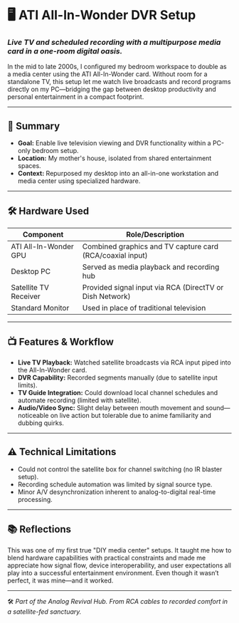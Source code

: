 # 🖥️ ATI All-In-Wonder DVR Setup

### *Live TV and scheduled recording with a multipurpose media card in a one-room digital oasis.*

In the mid to late 2000s, I configured my bedroom workspace to double as a media center using the ATI All-In-Wonder card. Without room for a standalone TV, this setup let me watch live broadcasts and record programs directly on my PC—bridging the gap between desktop productivity and personal entertainment in a compact footprint.

---

## 🧩 Summary

- **Goal:** Enable live television viewing and DVR functionality within a PC-only bedroom setup.
- **Location:** My mother's house, isolated from shared entertainment spaces.
- **Context:** Repurposed my desktop into an all-in-one workstation and media center using specialized hardware.

---

## 🛠️ Hardware Used

| Component             | Role/Description                                           |
|----------------------|------------------------------------------------------------|
| ATI All-In-Wonder GPU| Combined graphics and TV capture card (RCA/coaxial input)  |
| Desktop PC           | Served as media playback and recording hub                 |
| Satellite TV Receiver| Provided signal input via RCA (DirectTV or Dish Network)   |
| Standard Monitor     | Used in place of traditional television                     |

---

## 📺 Features & Workflow

- **Live TV Playback:** Watched satellite broadcasts via RCA input piped into the All-In-Wonder card.
- **DVR Capability:** Recorded segments manually (due to satellite input limits).
- **TV Guide Integration:** Could download local channel schedules and automate recording (limited with satellite).
- **Audio/Video Sync:** Slight delay between mouth movement and sound—noticeable on live action but tolerable due to anime familiarity and dubbing quirks.

---

## ⚠️ Technical Limitations

- Could not control the satellite box for channel switching (no IR blaster setup).
- Recording schedule automation was limited by signal source type.
- Minor A/V desynchronization inherent to analog-to-digital real-time processing.

---

## 📚 Reflections

This was one of my first true "DIY media center" setups. It taught me how to blend hardware capabilities with practical constraints and made me appreciate how signal flow, device interoperability, and user expectations all play into a successful entertainment environment. Even though it wasn’t perfect, it was mine—and it worked.

---

🛠️ *Part of the Analog Revival Hub. From RCA cables to recorded comfort in a satellite-fed sanctuary.*
